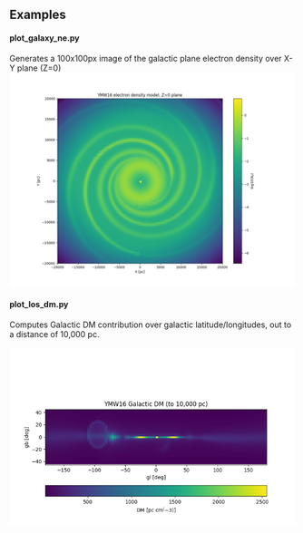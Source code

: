 ## Examples

#### plot_galaxy_ne.py

Generates a 100x100px image of the galactic plane electron density over
X-Y plane (Z=0)
![galaxy](plot_galaxy_ne.png)

#### plot_los_dm.py

Computes Galactic DM contribution over galactic latitude/longitudes, out to
a distance of 10,000 pc.

![dm_los](plot_los_dm.png)
